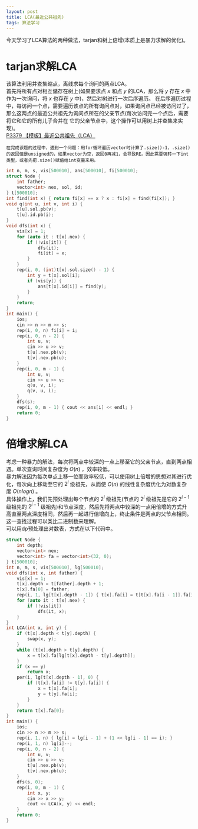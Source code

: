```yaml
---
layout: post
title: LCA(最近公共祖先)
tags: 算法学习
---  
```


今天学习了LCA算法的两种做法，tarjan和树上倍增(本质上是暴力求解的优化)。

# tarjan求解LCA

该算法利用并查集缩点，离线求每个询问的两点LCA。  
首先将所有点对相互储存在树上(如果要求点 $x$ 和点 $y$ 的LCA，那么将 $y$ 存在 $x$ 中作为一次询问，将 $x$ 也存在 $y$ 中)，然后对树进行一次后序遍历。
在后序遍历过程中，每访问一个点，需要遍历该点的所有询问点对，如果询问点已经被访问过了，那么这两点的最近公共祖先为询问点所在的父亲节点(每次访问完一个点后，需要将它和它的所有儿子合并在 它的父亲节点中，这个操作可以用树上并查集来实现)。  
[P3379 【模板】最近公共祖先（LCA）](https://www.luogu.com.cn/problem/P3379)  

    在完成该题的过程中，遇到一个问题：用for循环遍历vector时计算了.size()-1，.size()的返回值是unsigned的，如果vector为空，返回0再减1，会导致RE。因此需要强转一下int类型，或者先把.size()赋值给int变量来用。

```cpp  
int n, m, s, vis[500010], ans[500010], fi[500010];
struct Node {
    int father;
    vector<int> nex, sol, id;
} t[500010];
int find(int x) { return fi[x] == x ? x : fi[x] = find(fi[x]); }
void q(int u, int v, int i) {
    t[u].sol.pb(v);
    t[u].id.pb(i);
}
void dfs(int x) {
    vis[x] = 1;
    for (auto it : t[x].nex) {
        if (!vis[it]) {
            dfs(it);
            fi[it] = x;
        }
    }
    rep(i, 0, (int)t[x].sol.size() - 1) {
        int y = t[x].sol[i];
        if (vis[y]) {
            ans[t[x].id[i]] = find(y);
        }
    }
    return;
}
int main() {
    ios;
    cin >> n >> m >> s;
    rep(i, 0, n) fi[i] = i;
    rep(i, 0, n - 2) {
        int u, v;
        cin >> u >> v;
        t[u].nex.pb(v);
        t[v].nex.pb(u);
    }
    rep(i, 0, m - 1) {
        int u, v;
        cin >> u >> v;
        q(u, v, i);
        q(v, u, i);
    }
    dfs(s);
    rep(i, 0, m - 1) { cout << ans[i] << endl; }
    return 0;
}
```

# 倍增求解LCA

考虑一种暴力的解法，每次将两点中较深的一点上移至它的父亲节点，直到两点相遇。单次查询时间复杂度为 $O(n)$ ，效率较低。  
暴力解法因为每次单点上移一位而效率较低，可以使用树上倍增的思想对其进行优化，每次向上移动至它的 $2^i$ 级祖先，从而使 $O(n)$ 的线性复杂度优化为对数复杂度 $O(nlogn)$ 。  
具体操作上，我们先预处理出每个节点的 $2^i$ 级祖先(节点的 $2^i$ 级祖先是它的 $2^{i-1}$ 级祖先的 $2^{i-1}$ 级祖先)和节点深度，然后先将两点中较深的一点用倍增的方式升高直至两点深度相同，然后再一起进行倍增向上，终止条件是两点的父节点相同。这一查找过程可以类比二进制数来理解。  
可以用dp预处理出对数表，方式在以下代码中。

```cpp
struct Node {
    int depth;
    vector<int> nex;
    vector<int> fa = vector<int>(32, 0);
} t[500010];
int n, m, s, vis[500010], lg[500010];
void dfs(int x, int father) {
    vis[x] = 1;
    t[x].depth = t[father].depth + 1;
    t[x].fa[0] = father;
    rep(i, 1, lg[t[x].depth - 1]) { t[x].fa[i] = t[t[x].fa[i - 1]].fa[i - 1]; }
    for (auto it : t[x].nex) {
        if (!vis[it])
            dfs(it, x);
    }
}
int LCA(int x, int y) {
    if (t[x].depth < t[y].depth) {
        swap(x, y);
    }
    while (t[x].depth > t[y].depth) {
        x = t[x].fa[lg[t[x].depth - t[y].depth]];
    }
    if (x == y)
        return x;
    per(i, lg[t[x].depth - 1], 0) {
        if (t[x].fa[i] != t[y].fa[i]) {
            x = t[x].fa[i];
            y = t[y].fa[i];
        }
    }
    return t[x].fa[0];
}
int main() {
    ios;
    cin >> n >> m >> s;
    rep(i, 1, n) { lg[i] = lg[i - 1] + (1 << lg[i - 1] == i); }
    rep(i, 1, n) lg[i]--;
    rep(i, 0, n - 2) {
        int u, v;
        cin >> u >> v;
        t[u].nex.pb(v);
        t[v].nex.pb(u);
    }
    dfs(s, 0);
    rep(i, 0, m - 1) {
        int x, y;
        cin >> x >> y;
        cout << LCA(x, y) << endl;
    }
    return 0;
}
```
